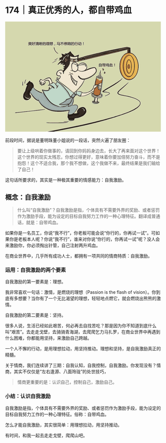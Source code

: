 # 174｜真正优秀的人，都自带鸡血

![](img/48fd285512ec5abf8b0e93638b1435cd.jpg)

前段时间，据说是董明珠董小姐说的一段话，突然火遍了朋友圈：

> 要让上级哄着你做事的，请回到你妈妈身边去，长大了再来面对这个世界！这个世界的现实太残忍，你想过得更好，意味着你要加倍努力奋斗，而不是抱怨！这个不适合我，那个我不想做，这个我做不来，最终结果是我们输给了自己！

这句话所要求的，其实是一种极其重要的情感能力：自我激励。

## 概念：自我激励

> 什么叫“自我激励”？自我激励是指，个体具有不需要外界的奖励、或者惩罚作为激励手段，能为设定的目标自我努力工作的一种心理特征。翻译成普通话，就是：自带鸡血。

如果你是一名员工，你说“我不行”，你老板可能会说“你行的，你再试一试”。可如果你是老板本人呢？你说“我不行”，谁来对你说“你行的，你再试一试”呢？没人会来激励你，你必须掏出针管，自己注射两升鸡血。

在商业世界中，几乎所有成功人士，都拥有一项共同的情商特质：自我激励。

### 运用：自我激励的两个要素

自我激励的第一要素是：理想。

我非常喜欢一句话：激情，是燃烧的理想（Passion is the flash of vision）。你到底有多想要？当你有了一个无比渴望的理想，轻轻地点燃它，就会燃烧出熊熊的激情。

自我激励的第二要素是：坚持。

很多人说，生活已经如此艰苦，何必再去自找苦吃？那是因为你不知道到底什么叫“艰苦”。去走走戈壁，去骑骑青海湖，去爬爬乞力马扎罗，在商业世界中再遇到什么困难，你都能用坚持，来激励自己跨越。

一个人不懈的行动，是用理想拉动，用坚持推动。理想和坚持，是自我激励真正的精髓。

关于情商，我们连续讲了三期：自我认知，自我控制，自我激励。你发现没有？情商，其实不仅仅是“左右逢源、八面玲珑”的处世技巧，

> 情商更重要的是：认识自己，控制自己，激励自己。

### 小结：认识自我激励

自我激励是指，个体具有不需要外界的奖励、或者惩罚作为激励手段，能为设定的目标自我努力工作的一种心理特征。俗称：自带鸡血。

怎么才能自我激励，其实很简单：用理想拉动，用坚持推动。

有时间，和我一起去走走戈壁，爬爬山吧。